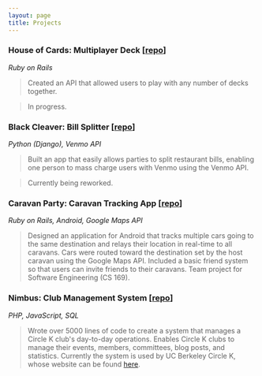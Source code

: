 ```yaml
---
layout: page
title: Projects
---
```


### House of Cards: Multiplayer Deck [[repo](https://github.com/thejerrybao/houseofcards)]
*Ruby on Rails*
>Created an API that allowed users to play with any number of decks together.

>In progress.

### Black Cleaver: Bill Splitter [[repo](https://github.com/thejerrybao/blackcleaver)]
*Python (Django), Venmo API*
>Built an app that easily allows parties to split restaurant bills, enabling one person to mass charge users with Venmo using the Venmo API.

>Currently being reworked.

### Caravan Party: Caravan Tracking App [[repo](https://github.com/thejerrybao/CaravanParty)]
*Ruby on Rails, Android, Google Maps API*
>Designed an application for Android that tracks multiple cars going to the same destination and relays their location in real-time to all caravans. Cars were routed toward the destination set by the host caravan using the Google Maps API. Included a basic friend system so that users can invite friends to their caravans. Team project for Software Engineering (CS 169).

### Nimbus: Club Management System [[repo](https://github.com/thejerrybao/Nimbus)]
*PHP, JavaScript, SQL*
>Wrote over 5000 lines of code to create a system that manages a Circle K club's day-to-day operations. Enables Circle K clubs to manage their events, members, committees, blog posts, and statistics. Currently the system is used by UC Berkeley Circle K, whose website can be found [here](www.ucbcki.org).


